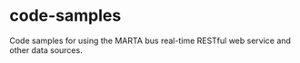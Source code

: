 code-samples
============

Code samples for using the MARTA bus real-time RESTful web service and other data sources.
